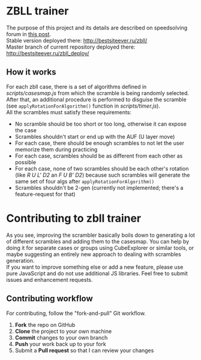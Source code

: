 # ZBLL trainer

The purpose of this project and its details are described on speedsolving forum in [this post](https://www.speedsolving.com/forum/threads/zbll-trainer.63572/).  
Stable version deployed there: <http://bestsiteever.ru/zbll/>  
Master branch of current repository deployed there: <http://bestsiteever.ru/zbll_deploy/>

How it works
------------

For each zbll case, there is a set of algorithms defined in _scripts/casesmap.js_ from which the scramble is being randomly selected. After that, an additional procedure is performed to disguise the scramble (see `applyRotationForAlgorithm()` function in _scripts/timer.js_).  
All the scrambles must satisfy these requirements:
* No scramble should be too short or too long, otherwise it can expose the case
* Scrambles shouldn't start or end up with the AUF (U layer move)
* For each case, there should be enough scrambles to not let the user memorize them during practicing
* For each case, scrambles should be as different from each other as possible
* For each case, none of two scrambles should be each other's rotation (like _R U L' D2_ an _F U B' D2_) because such scrambles will generate the same set of four algs after `applyRotationForAlgorithm()`
* Scrambles shouldn't be 2-gen (currently not implemented; there's a feature-request for that)

Contributing to zbll trainer
============================

As you see, improving the scrambler basically boils down to generating a lot of different scrambles and adding them to the casesmap. You can help by doing it for separate cases or groups using CubeExplorer or similar tools, or maybe suggesting an entirely new approach to dealing with scrambles generation.  
If you want to improve something else or add a new feature, please use pure JavaScript and do not use additional JS libraries.
Feel free to submit issues and enhancement requests. 


Contributing workflow
---------------------

For contributing, follow the "fork-and-pull" Git workflow.

 1. **Fork** the repo on GitHub
 2. **Clone** the project to your own machine
 3. **Commit** changes to your own branch
 4. **Push** your work back up to your fork
 5. Submit a **Pull request** so that I can review your changes
